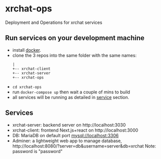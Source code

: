 # xrchat-ops
Deployment and Operations for xrchat services

## Run services on your development machine

- install [docker](https://docs.docker.com/get-docker/).
- clone the 3 repos into the same folder with the same names:
    ```
    |
    +-- xrchat-client
    +-- xrchat-server
    +-- xrchat-ops
    ```
- `cd xrchat-ops`
- run `docker-compose up` then wait a couple of mins to build
- all services will be running as detailed in [service](Services) section.

## Services

- xrchat-server: backend server on http://localhost:3030
- xrchat-client: frontend Next.js+react on http://localhost:3000
- DB: MariaDB on default port [mysql://localhost:3306]()
- Adminer: a lightweight web app to manage database, http://localhost:8080/?server=db&username=server&db=xrchat 
Note: password is "password"
